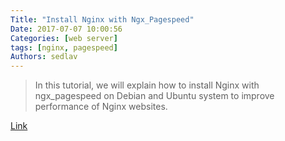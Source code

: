 ```yaml
---
Title: "Install Nginx with Ngx_Pagespeed"
Date: 2017-07-07 10:00:56
Categories: [web server]
tags: [nginx, pagespeed]
Authors: sedlav
---
```


> In this tutorial, we will explain how to install Nginx with ngx_pagespeed on Debian and Ubuntu system to improve performance of Nginx websites.

[Link](https://www.tecmint.com/install-ngx_pagespeed-to-optimize-nginx-performance-on-ubuntu/)
